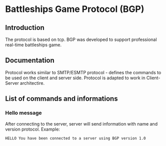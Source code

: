 # Battleships Game Protocol (BGP)

## Introduction

The protocol is based on tcp. BGP was developed to support professional real-time battleships game.

## Documentation

Protocol works similar to SMTP/ESMTP protocol - defines the commands to be used on the client and server side. Protocol is adapted to work in Client-Server architectire.

## List of commands and informations


### Hello message

After connecting to the server, server will send information with name and version protocol. Example: 

``` HELLO You have been connected to a server using BGP version 1.0 ``` 

